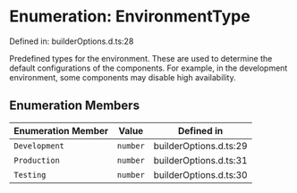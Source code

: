 # Enumeration: EnvironmentType

Defined in: builderOptions.d.ts:28

Predefined types for the environment. These are used to determine the default configurations of the components.
For example, in the development environment, some components may disable high availability.

## Enumeration Members

| Enumeration Member | Value | Defined in |
| ------ | ------ | ------ |
| <a id="development"></a> `Development` | `number` | builderOptions.d.ts:29 |
| <a id="production"></a> `Production` | `number` | builderOptions.d.ts:31 |
| <a id="testing"></a> `Testing` | `number` | builderOptions.d.ts:30 |
